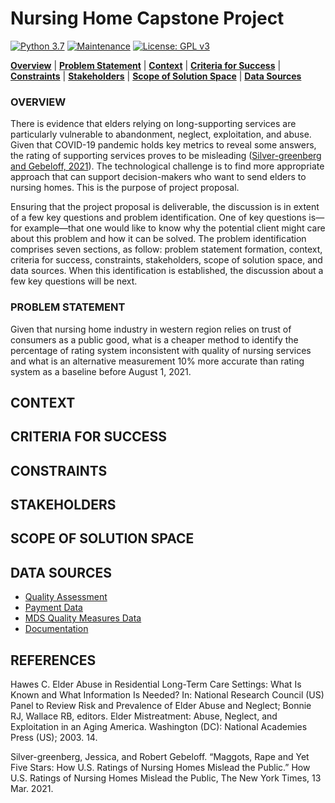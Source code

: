 # Nursing Home Capstone Project

[![Python 3.7](https://img.shields.io/badge/python-3.7-blue.svg)](https://www.python.org/downloads/release/python-380/)
[![Maintenance](https://img.shields.io/badge/Maintained%3F-yes-green.svg)](https://github.com/jonahwinninghoff/Springboard/graphs/commit-activity)
[![License: GPL v3](https://img.shields.io/badge/License-GPLv3-blue.svg)](https://www.gnu.org/licenses/gpl-3.0)

**[Overview](#overview)** | **[Problem Statement](#problem)** | **[Context](#context)** | **[Criteria for Success](#criteria)** | **[Constraints](#constraints)** | **[Stakeholders](#stakeholders)** | **[Scope of Solution Space](#scope)** | **[Data Sources](#sources)**


### OVERVIEW <a id='overview'></a>

There is evidence that elders relying on long-supporting services are particularly vulnerable to abandonment, neglect, exploitation, and abuse. Given that COVID-19 pandemic holds key metrics to reveal some answers, the rating of supporting services proves to be misleading ([Silver-greenberg and Gebeloff, 2021](#silver-greenberg)). The technological challenge is to find more appropriate approach that can support decision-makers who want to send elders to nursing homes. This is the purpose of project proposal.

Ensuring that the project proposal is deliverable, the discussion is in extent of a few key questions and problem identification. One of key questions is—for example—that one would like to know why the potential client might care about this problem and how it can be solved. The problem identification comprises seven sections, as follow: problem statement formation, context, criteria for success, constraints, stakeholders, scope of solution space, and data sources. When this identification is established, the discussion about a few key questions will be next.


### PROBLEM STATEMENT <a id='problem'></a>

Given that nursing home industry in western region relies on trust of consumers as a public good, what is a cheaper method to identify the percentage of rating system inconsistent with quality of nursing services and what is an alternative measurement 10% more accurate than rating system as a baseline before August 1, 2021.

## CONTEXT <a id='context'></a>

## CRITERIA FOR SUCCESS <a id='criteria'></a>

## CONSTRAINTS <a id = 'constraints'></a>

## STAKEHOLDERS <a id = 'stakeholders'></a>

## SCOPE OF SOLUTION SPACE <a id = 'scope'></a>

## DATA SOURCES <a id = 'sources'></a>

- [Quality Assessment](https://www.cms.gov/Medicare/Quality-Initiatives-Patient-Assessment-Instruments/NursingHomeQualityInits/Staffing-Data-Submission-PBJ)
- [Payment Data](https://data.cms.gov/browse?q=daily+nurse+staffing)
- [MDS Quality Measures Data](https://data.cms.gov/provider-data/dataset/djen-97ju)
- [Documentation](https://data.cms.gov/Special-Programs-Initiatives-Long-Term-Care-Facili/PBJ-Public-Use-Files-Data-Documentation/ygny-gzks)

## REFERENCES

Hawes C. Elder Abuse in Residential Long-Term Care Settings: What Is Known and What Information Is Needed? In: National Research Council (US) Panel to Review Risk and Prevalence of Elder Abuse and Neglect; Bonnie RJ, Wallace RB, editors. Elder Mistreatment: Abuse, Neglect, and Exploitation in an Aging America. Washington (DC): National Academies Press (US); 2003. 14.

Silver-greenberg, Jessica, and Robert Gebeloff. “Maggots, Rape and Yet Five Stars: How U.S. Ratings of Nursing Homes Mislead the Public.” How U.S. Ratings of Nursing Homes Mislead the Public, The New York Times, 13 Mar. 2021. <a id = 'silver-greenberg'></a>

